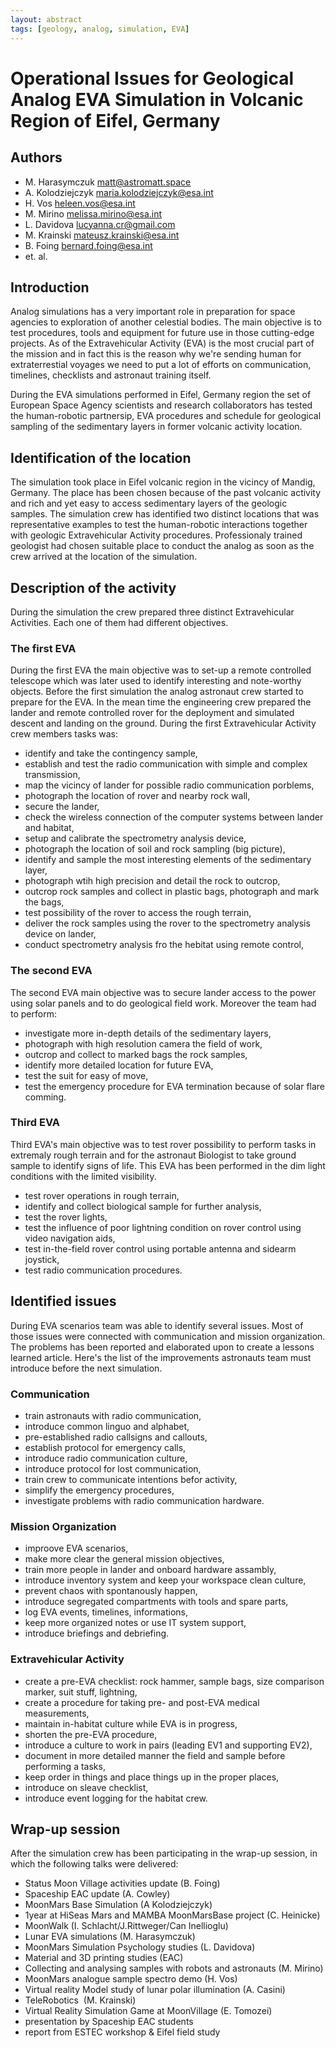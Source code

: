 ```yaml
---
layout: abstract
tags: [geology, analog, simulation, EVA]
---
```


# Operational Issues for Geological Analog EVA Simulation in Volcanic Region of Eifel, Germany

## Authors

- M. Harasymczuk <matt@astromatt.space>
- A. Kolodziejczyk <maria.kolodziejczyk@esa.int>
- H. Vos <heleen.vos@esa.int>
- M. Mirino <melissa.mirino@esa.int>
- L. Davidova <lucyanna.cr@gmail.com>
- M. Krainski <mateusz.krainski@esa.int>
- B. Foing <bernard.foing@esa.int>
- et. al.

## Introduction

Analog simulations has a very important role in preparation for space agencies to exploration of another celestial bodies. The main objective is to test procedures, tools and equipment for future use in those cutting-edge projects. As of the Extravehicular Activity (EVA) is the most crucial part of the mission and in fact this is the reason why we're sending human for extraterrestial voyages we need to put a lot of efforts on communication, timelines, checklists and astronaut training itself.

During the EVA simulations performed in Eifel, Germany region the set of European Space Agency scientists and research collaborators has tested the human-robotic partnersip, EVA procedures and schedule for geological sampling of the sedimentary layers in former volcanic activity location.

## Identification of the location

The simulation took place in Eifel volcanic region in the vicincy of Mandig, Germany. The place has been chosen because of the past volcanic activity and rich and yet easy to access sedimentary layers of the geologic samples. The simulation crew has identified two distinct locations that was representative examples to test the human-robotic interactions together with geologic Extravehicular Activity procedures. Professionaly trained geologist had chosen suitable place to conduct the analog as soon as the crew arrived at the location of the simulation.

## Description of the activity

During the simulation the crew prepared three distinct Extravehicular Activities. Each one of them had different objectives.

### The first EVA

During the first EVA the main objective was to set-up a remote controlled telescope which was later used to identify interesting and note-worthy objects. Before the first simulation the analog astronaut crew started to prepare for the EVA. In the mean time the engineering crew prepared the lander and remote controlled rover for the deployment and simulated descent and landing on the ground. During the first Extravehicular Activity crew members tasks was:

- identify and take the contingency sample,
- establish and test the radio communication with simple and complex transmission,
- map the vicincy of lander for possible radio communication porblems,
- photograph the location of rover and nearby rock wall,
- secure the lander,
- check the wireless connection of the computer systems between lander and habitat,
- setup and calibrate the spectrometry analysis device,
- photograph the location of soil and rock sampling (big picture),
- identify and sample the most interesting elements of the sedimentary layer,
- photograph wtih high precision and detail the rock to outcrop,
- outcrop rock samples and collect in plastic bags, photograph and mark the bags,
- test possibility of the rover to access the rough terrain,
- deliver the rock samples using the rover to the spectrometry analysis device on lander,
- conduct spectrometry analysis fro the hebitat using remote control,

### The second EVA

The second EVA main objective was to secure lander access to the power using solar panels and to do geological field work. Moreover the team had to perform:

- investigate more in-depth details of the sedimentary layers,
- photograph with high resolution camera the field of work,
- outcrop and collect to marked bags the rock samples,
- identify more detailed location for future EVA,
- test the suit for easy of move,
- test the emergency procedure for EVA termination because of solar flare comming.

### Third EVA

Third EVA's main objective was to test rover possibility to perform tasks in extremaly rough terrain and for the astronaut Biologist to take ground sample to identify signs of life. This EVA has been performed in the dim light conditions with the limited visibility.

- test rover operations in rough terrain,
- identify and collect biological sample for further analysis,
- test the rover lights,
- test the influence of poor lightning condition on rover control using video navigation aids,
- test in-the-field rover control using portable antenna and sidearm joystick,
- test radio communication procedures.

## Identified issues

During EVA scenarios team was able to identify several issues. Most of those issues were connected with communication and mission organization. The problems has been reported and elaborated upon to create a lessons learned article. Here's the list of the improvements astronauts team must introduce before the next simulation.

### Communication

- train astronauts with radio communication,
- introduce common linguo and alphabet,
- pre-established radio callsigns and callouts,
- establish protocol for emergency calls,
- introduce radio communication culture,
- introduce protocol for lost communication,
- train crew to communicate intentions befor activity,
- simplify the emergency procedures,
- investigate problems with radio communication hardware.

### Mission Organization

- improove EVA scenarios,
- make more clear the general mission objectives,
- train more people in lander and onboard hardware assambly,
- introduce inventory system and keep your workspace clean culture,
- prevent chaos with spontanously happen,
- introduce segregated compartments with tools and spare parts,
- log EVA events, timelines, informations,
- keep more organized notes or use IT system support,
- introduce briefings and debriefing.

### Extravehicular Activity

- create a pre-EVA checklist: rock hammer, sample bags, size comparison marker, suit stuff, lightning,
- create a procedure for taking pre- and post-EVA medical measurements,
- maintain in-habitat culture while EVA is in progress,
- shorten the pre-EVA procedure,
- introduce a culture to work in pairs (leading EV1 and supporting EV2),
- document in more detailed manner the field and sample before performing a tasks,
- keep order in things and place things up in the proper places,
- introduce on sleave checklist,
- introduce event logging for the habitat crew.

## Wrap-up session

After the simulation crew has been participating in the wrap-up session, in which the following talks were delivered:

- Status Moon Village activities update (B. Foing)
- Spaceship EAC update (A. Cowley)
- MoonMars Base Simulation (A Kolodziejczyk)
- 1year at HiSeas Mars and MAMBA MoonMarsBase project (C. Heinicke)
- MoonWalk (I. Schlacht/J.Rittweger/Can Inellioglu)
- Lunar EVA simulations (M. Harasymczuk)
- MoonMars Simulation Psychology studies (L. Davidova)
- Material and 3D printing studies (EAC)
- Collecting and analysing samples with robots and astronauts (M. Mirino)
- MoonMars analogue sample spectro demo (H. Vos)
- Virtual reality Model study of lunar polar illumination (A. Casini)
- TeleRobotics  (M. Krainski)
- Virtual Reality Simulation Game at MoonVillage (E. Tomozei)
- presentation by Spaceship EAC students
- report from ESTEC workshop & Eifel field study
